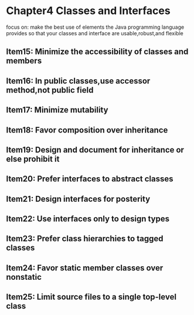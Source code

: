# Chapter4 Classes and Interfaces

focus on:
    make the best use of elements the Java programming language provides so that your classes and interface are usable,robust,and flexible


## Item15: Minimize the accessibility of classes and members


## Item16: In public classes,use accessor method,not public field


## Item17: Minimize mutability


## Item18: Favor composition over inheritance


## Item19: Design and document for inheritance or else prohibit it


## Item20: Prefer interfaces to abstract classes


## Item21: Design interfaces for posterity


## Item22: Use interfaces only to design types


## Item23: Prefer class hierarchies to tagged classes


## Item24: Favor static member classes over nonstatic


## Item25: Limit source files to a single top-level class